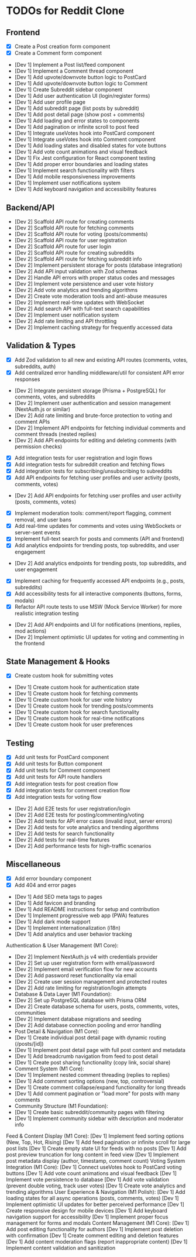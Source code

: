 # TODOs for Reddit Clone

## Frontend
- [x] Create a Post creation form component
- [x] Create a Comment form component
- [Dev 1] Implement a Post list/feed component
- [Dev 1] Implement a Comment thread component
- [Dev 1] Add upvote/downvote button logic to PostCard
- [Dev 1] Add upvote/downvote button logic to Comment
- [Dev 1] Create Subreddit sidebar component
- [Dev 1] Add user authentication UI (login/register forms)
- [Dev 1] Add user profile page
- [Dev 1] Add subreddit page (list posts by subreddit)
- [Dev 1] Add post detail page (show post + comments)
- [Dev 1] Add loading and error states to components
- [Dev 1] Add pagination or infinite scroll to post feed
- [Dev 1] Integrate useVotes hook into PostCard component
- [Dev 1] Integrate useVotes hook into Comment component
- [Dev 1] Add loading states and disabled states for vote buttons
- [Dev 1] Add vote count animations and visual feedback
- [Dev 1] Fix Jest configuration for React component testing
- [Dev 1] Add proper error boundaries and loading states
- [Dev 1] Implement search functionality with filters
- [Dev 1] Add mobile responsiveness improvements
- [Dev 1] Implement user notifications system
- [Dev 1] Add keyboard navigation and accessibility features

## Backend/API
- [Dev 2] Scaffold API route for creating comments
- [Dev 2] Scaffold API route for fetching comments
- [Dev 2] Scaffold API route for voting (posts/comments)
- [Dev 2] Scaffold API route for user registration
- [Dev 2] Scaffold API route for user login
- [Dev 2] Scaffold API route for creating subreddits
- [Dev 2] Scaffold API route for fetching subreddit info
- [Dev 2] Implement persistent storage for posts (database integration)
- [Dev 2] Add API input validation with Zod schemas
- [Dev 2] Handle API errors with proper status codes and messages
- [Dev 2] Implement vote persistence and user vote history
- [Dev 2] Add vote analytics and trending algorithms
- [Dev 2] Create vote moderation tools and anti-abuse measures
- [Dev 2] Implement real-time updates with WebSocket
- [Dev 2] Add search API with full-text search capabilities
- [Dev 2] Implement user notification system
- [Dev 2] Add rate limiting and API throttling
- [Dev 2] Implement caching strategy for frequently accessed data

## Validation & Types
- [x] Add Zod validation to all new and existing API routes (comments, votes, subreddits, auth)
- [x] Add centralized error handling middleware/util for consistent API error responses
- [Dev 2] Integrate persistent storage (Prisma + PostgreSQL) for comments, votes, and subreddits
- [Dev 2] Implement user authentication and session management (NextAuth.js or similar)
- [Dev 2] Add rate limiting and brute-force protection to voting and comment APIs
- [Dev 2] Implement API endpoints for fetching individual comments and comment threads (nested replies)
- [Dev 2] Add API endpoints for editing and deleting comments (with permission checks)
- [x] Add integration tests for user registration and login flows
- [x] Add integration tests for subreddit creation and fetching flows
- [x] Add integration tests for subscribing/unsubscribing to subreddits
- [x] Add API endpoints for fetching user profiles and user activity (posts, comments, votes)
- [Dev 2] Add API endpoints for fetching user profiles and user activity (posts, comments, votes)
- [x] Implement moderation tools: comment/report flagging, comment removal, and user bans
- [x] Add real-time updates for comments and votes using WebSockets or server-sent events
- [x] Implement full-text search for posts and comments (API and frontend)
- [x] Add analytics endpoints for trending posts, top subreddits, and user engagement
- [Dev 2] Add analytics endpoints for trending posts, top subreddits, and user engagement
- [x] Implement caching for frequently accessed API endpoints (e.g., posts, subreddits)
- [x] Add accessibility tests for all interactive components (buttons, forms, modals)
- [x] Refactor API route tests to use MSW (Mock Service Worker) for more realistic integration testing
- [Dev 2] Add API endpoints and UI for notifications (mentions, replies, mod actions)
- [Dev 2] Implement optimistic UI updates for voting and commenting in the frontend

## State Management & Hooks
- [x] Create custom hook for submitting votes
- [Dev 1] Create custom hook for authentication state
- [Dev 1] Create custom hook for fetching comments
- [Dev 1] Create custom hook for user vote history
- [Dev 1] Create custom hook for trending posts/comments
- [Dev 1] Create custom hook for search functionality
- [Dev 1] Create custom hook for real-time notifications
- [Dev 1] Create custom hook for user preferences

## Testing
- [x] Add unit tests for PostCard component
- [x] Add unit tests for Button component
- [x] Add unit tests for Comment component
- [x] Add unit tests for API route handlers
- [x] Add integration tests for post creation flow
- [x] Add integration tests for comment creation flow
- [x] Add integration tests for voting flow
- [Dev 2] Add E2E tests for user registration/login
- [Dev 2] Add E2E tests for posting/commenting/voting
- [Dev 2] Add tests for API error cases (invalid input, server errors)
- [Dev 2] Add tests for vote analytics and trending algorithms
- [Dev 2] Add tests for search functionality
- [Dev 2] Add tests for real-time features
- [Dev 2] Add performance tests for high-traffic scenarios

## Miscellaneous
- [x] Add error boundary component
- [x] Add 404 and error pages
- [Dev 1] Add SEO meta tags to pages
- [Dev 1] Add favicon and branding
- [Dev 1] Add README instructions for setup and contribution
- [Dev 1] Implement progressive web app (PWA) features
- [Dev 1] Add dark mode support
- [Dev 1] Implement internationalization (i18n)
- [Dev 1] Add analytics and user behavior tracking

Authentication & User Management (M1 Core):
- [Dev 2] Implement NextAuth.js v4 with credentials provider
- [Dev 2] Set up user registration form with email/password
- [Dev 2] Implement email verification flow for new accounts
- [Dev 2] Add password reset functionality via email
- [Dev 2] Create user session management and protected routes
- [Dev 2] Add rate limiting for registration/login attempts
- Database & Data Layer (M1 Foundation):
- [Dev 2] Set up PostgreSQL database with Prisma ORM
- [Dev 2] Create database schema for users, posts, comments, votes, communities
- [Dev 2] Implement database migrations and seeding
- [Dev 2] Add database connection pooling and error handling
- Post Detail & Navigation (M1 Core):
- [Dev 1] Create individual post detail page with dynamic routing (/posts/[id])
- [Dev 1] Implement post detail page with full post content and metadata
- [Dev 1] Add breadcrumb navigation from feed to post detail
- [Dev 1] Create post sharing functionality (copy link, social share)
- Comment System (M1 Core):
- [Dev 1] Implement nested comment threading (replies to replies)
- [Dev 1] Add comment sorting options (new, top, controversial)
- [Dev 1] Create comment collapse/expand functionality for long threads
- [Dev 1] Add comment pagination or "load more" for posts with many comments
- Community Structure (M1 Foundation):
- [Dev 1] Create basic subreddit/community pages with filtering
- [Dev 1] Implement community sidebar with description and moderator info

Feed & Content Display (M1 Core):
[Dev 1] Implement feed sorting options (New, Top, Hot, Rising)
[Dev 1] Add feed pagination or infinite scroll for large post lists
[Dev 1] Create empty state UI for feeds with no posts
[Dev 1] Add post preview truncation for long content in feed view
[Dev 1] Implement post metadata display (author, timestamp, comment count)
Voting System Integration (M1 Core):
[Dev 1] Connect useVotes hook to PostCard voting buttons
[Dev 1] Add vote count animations and visual feedback
[Dev 1] Implement vote persistence to database
[Dev 1] Add vote validation (prevent double voting, track user votes)
[Dev 1] Create vote analytics and trending algorithms
User Experience & Navigation (M1 Polish):
[Dev 1] Add loading states for all async operations (posts, comments, votes)
[Dev 1] Implement optimistic UI updates for better perceived performance
[Dev 1] Create responsive design for mobile devices
[Dev 1] Add keyboard navigation support for accessibility
[Dev 1] Implement proper focus management for forms and modals
Content Management (M1 Core):
[Dev 1] Add post editing functionality for authors
[Dev 1] Implement post deletion with confirmation
[Dev 1] Create comment editing and deletion features
[Dev 1] Add content moderation flags (report inappropriate content)
[Dev 1] Implement content validation and sanitization